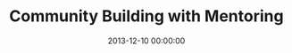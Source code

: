 ---
event: SymfonyCon Warsaw 2013
title: "Community Building with Mentoring"
youtube_id: P7ht8mmbaWc
authors: 
    - Cathy Theys

layout: youtube
date: 2013-12-10 00:00:00
---